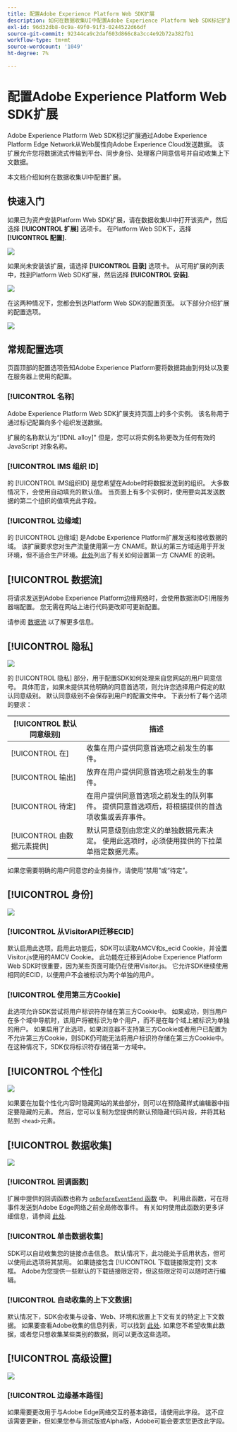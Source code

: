 ```yaml
---
title: 配置Adobe Experience Platform Web SDK扩展
description: 如何在数据收集UI中配置Adobe Experience Platform Web SDK标记扩展。
exl-id: 96d32db8-0c9a-49f0-91f3-0244522d66df
source-git-commit: 92344ca9c2daf603d866c8a3cc4e92b72a382fb1
workflow-type: tm+mt
source-wordcount: '1049'
ht-degree: 7%

---
```


# 配置Adobe Experience Platform Web SDK扩展

Adobe Experience Platform Web SDK标记扩展通过Adobe Experience Platform Edge Network从Web属性向Adobe Experience Cloud发送数据。 该扩展允许您将数据流式传输到平台、同步身份、处理客户同意信号并自动收集上下文数据。

本文档介绍如何在数据收集UI中配置扩展。

## 快速入门

如果已为资产安装Platform Web SDK扩展，请在数据收集UI中打开该资产，然后选择 **[!UICONTROL 扩展]** 选项卡。 在Platform Web SDK下，选择 **[!UICONTROL 配置]**.

![](../images/extension/overview/configure.png)

如果尚未安装该扩展，请选择 **[!UICONTROL 目录]** 选项卡。 从可用扩展的列表中，找到Platform Web SDK扩展，然后选择 **[!UICONTROL 安装]**.

![](../images/extension/overview/install.png)

在这两种情况下，您都会到达Platform Web SDK的配置页面。 以下部分介绍扩展的配置选项。

![](../images/extension/overview/config-screen.png)

## 常规配置选项

页面顶部的配置选项告知Adobe Experience Platform要将数据路由到何处以及要在服务器上使用的配置。

### [!UICONTROL 名称]

Adobe Experience Platform Web SDK扩展支持页面上的多个实例。 该名称用于通过标记配置向多个组织发送数据。

扩展的名称默认为“[!DNL alloy]&quot; 但是，您可以将实例名称更改为任何有效的 JavaScript 对象名称。

### **[!UICONTROL IMS 组织 ID]**

的 [!UICONTROL IMS组织ID] 是您希望在Adobe时将数据发送到的组织。 大多数情况下，会使用自动填充的默认值。 当页面上有多个实例时，使用要向其发送数据的第二个组织的值填充此字段。

### **[!UICONTROL 边缘域]**

的 [!UICONTROL 边缘域] 是Adobe Experience Platform扩展发送和接收数据的域。 该扩展要求您对生产流量使用第一方 CNAME。默认的第三方域适用于开发环境，但不适合生产环境。[此处](https://experienceleague.adobe.com/docs/core-services/interface/ec-cookies/cookies-first-party.html?lang=zh-Hans)列出了有关如何设置第一方 CNAME 的说明。

## [!UICONTROL 数据流]

将请求发送到Adobe Experience Platform边缘网络时，会使用数据流ID引用服务器端配置。 您无需在网站上进行代码更改即可更新配置。

请参阅 [数据流](../fundamentals/datastreams.md) 以了解更多信息。


## [!UICONTROL 隐私]

![](../images/extension/overview/privacy.png)

的 [!UICONTROL 隐私] 部分，用于配置SDK如何处理来自您网站的用户同意信号。 具体而言，如果未提供其他明确的同意首选项，则允许您选择用户假定的默认同意级别。 默认同意级别不会保存到用户的配置文件中。 下表分析了每个选项的要求：

| [!UICONTROL 默认同意级别] | 描述 |
| --- | --- |
| [!UICONTROL 在] | 收集在用户提供同意首选项之前发生的事件。 |
| [!UICONTROL 输出] | 放弃在用户提供同意首选项之前发生的事件。 |
| [!UICONTROL 待定] | 在用户提供同意首选项之前发生的队列事件。 提供同意首选项后，将根据提供的首选项收集或丢弃事件。 |
| [!UICONTROL 由数据元素提供] | 默认同意级别由您定义的单独数据元素决定。 使用此选项时，必须使用提供的下拉菜单指定数据元素。 |

如果您需要明确的用户同意您的业务操作，请使用“禁用”或“待定”。

## [!UICONTROL 身份]

![](../images/extension/overview/identity.png)

### [!UICONTROL 从VisitorAPI迁移ECID]

默认启用此选项。启用此功能后，SDK可以读取AMCV和s_ecid Cookie，并设置Visitor.js使用的AMCV Cookie。 此功能在迁移到Adobe Experience Platform Web SDK时很重要，因为某些页面可能仍在使用Visitor.js。 它允许SDK继续使用相同的ECID，以便用户不会被标识为两个单独的用户。

### [!UICONTROL 使用第三方Cookie]

此选项允许SDK尝试将用户标识符存储在第三方Cookie中。 如果成功，则当用户在多个域中导航时，该用户将被标识为单个用户，而不是在每个域上被标识为单独的用户。 如果启用了此选项，如果浏览器不支持第三方Cookie或者用户已配置为不允许第三方Cookie，则SDK仍可能无法将用户标识符存储在第三方Cookie中。 在这种情况下，SDK仅将标识符存储在第一方域中。

## [!UICONTROL 个性化]

![](../images/extension/overview/personalization.png)

如果要在加载个性化内容时隐藏网站的某些部分，则可以在预隐藏样式编辑器中指定要隐藏的元素。 然后，您可以复制为您提供的默认预隐藏代码片段，并将其粘贴到 `<head>`元素。

## [!UICONTROL 数据收集]

![](../images/extension/overview/data-collection.png)

### [!UICONTROL 回调函数]

扩展中提供的回调函数也称为 [`onBeforeEventSend` 函数](https://experienceleague.adobe.com/docs/experience-platform/edge/fundamentals/configuring-the-sdk.html?lang=en) 中。 利用此函数，可在将事件发送到Adobe Edge网络之前全局修改事件。 有关如何使用此函数的更多详细信息，请参阅 [此处](https://experienceleague.adobe.com/docs/experience-platform/edge/fundamentals/tracking-events.html?lang=en#modifying-events-globally).

### [!UICONTROL 单击数据收集]

SDK可以自动收集您的链接点击信息。 默认情况下，此功能处于启用状态，但可以使用此选项将其禁用。 如果链接包含 [!UICONTROL 下载链接限定符] 文本框。 Adobe为您提供一些默认的下载链接限定符，但这些限定符可以随时进行编辑。

### [!UICONTROL 自动收集的上下文数据]

默认情况下，SDK会收集与设备、Web、环境和放置上下文有关的特定上下文数据。 如果要查看Adobe收集的信息列表，可以找到 [此处](https://experienceleague.adobe.com/docs/experience-platform/edge/data-collection/automatic-information.html?lang=en). 如果您不希望收集此数据，或者您只想收集某些类别的数据，则可以更改这些选项。

## [!UICONTROL 高级设置]

![](../images/extension/overview/advanced-settings.png)

### [!UICONTROL 边缘基本路径]

如果需要更改用于与Adobe Edge网络交互的基本路径，请使用此字段。 这不应该需要更新，但如果您参与测试版或Alpha版，Adobe可能会要求您更改此字段。
